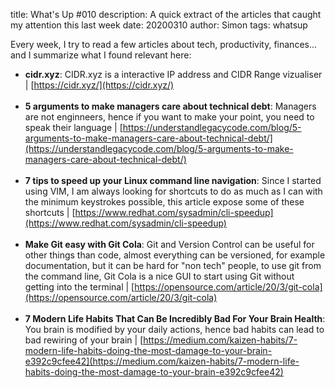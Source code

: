 title: What's Up #010
description: A quick extract of the articles that caught my attention this last week
date: 20200310
author: Simon
tags: whatsup

Every week, I try to read a few articles about tech, productivity, finances... and I summarize what I found relevant here:

* __cidr.xyz__:  CIDR.xyz is a interactive IP address and CIDR Range vizualiser | [https://cidr.xyz/](https://cidr.xyz/)
<br></br>
* __5 arguments to make managers care about technical debt__: Managers are not enginneers, hence if you want to make your point, you need to speak their language | [https://understandlegacycode.com/blog/5-arguments-to-make-managers-care-about-technical-debt/](https://understandlegacycode.com/blog/5-arguments-to-make-managers-care-about-technical-debt/)
<br></br>
* __7 tips to speed up your Linux command line navigation__: Since I started using VIM, I am always looking for shortcuts to do as much as I can with the minimum keystrokes possible, this article expose some of these shortcuts | [https://www.redhat.com/sysadmin/cli-speedup](https://www.redhat.com/sysadmin/cli-speedup)
<br></br>
* __Make Git easy with Git Cola__: Git and Version Control can be useful for other things than code, almost everything can be versioned, for example documentation, but it can be hard for "non tech" people, to use git from the command line, Git Cola is a nice GUI to start using Git without getting into the terminal | [https://opensource.com/article/20/3/git-cola](https://opensource.com/article/20/3/git-cola)
<br></br>
* __7 Modern Life Habits That Can Be Incredibly Bad For Your Brain Health__: You brain is modified by your daily actions, hence bad habits can lead to bad rewiring of your brain | [https://medium.com/kaizen-habits/7-modern-life-habits-doing-the-most-damage-to-your-brain-e392c9cfee42](https://medium.com/kaizen-habits/7-modern-life-habits-doing-the-most-damage-to-your-brain-e392c9cfee42)
